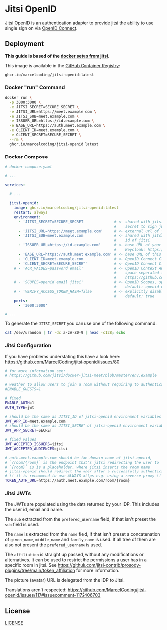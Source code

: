 # Jitsi OpenID

Jitsi OpenID is an authentication adapter to provide [jitsi](https://jitsi.org/) the ability to use single sign on
via [OpenID Connect](https://openid.net/connect/).

## Deployment

**This guide is based of the [docker setup from jitsi](https://github.com/jitsi/docker-jitsi-meet/).**

This image is available in the
[GitHub Container Registry](https://github.com/users/MarcelCoding/packages/container/package/jitsi-openid):

```
ghcr.io/marcelcoding/jitsi-openid:latest
```

### Docker "run" Command

```bash
docker run \
  -p 3000:3000 \
  -e JITSI_SECRET=SECURE_SECRET \
  -e JITSI_URL=https://meet.example.com \
  -e JITSI_SUB=meet.example.com \
  -e ISSUER_URL=https://id.example.com \
  -e BASE_URL=https://auth.meet.example.com \
  -e CLIENT_ID=meet.example.com \
  -e CLIENT_SECRET=SECURE_SECRET \
  --rm \
  ghcr.io/marcelcoding/jitsi-openid:latest
```

### Docker Compose

````yaml
# docker-compose.yaml

# ...

services:
  
  # ...

  jitsi-openid:
    image: ghcr.io/marcelcoding/jitsi-openid:latest
    restart: always
    environment:
      - 'JITSI_SECRET=SECURE_SECRET'             # <- shared with jitsi (JWT_APP_SECRET -> see .env from jitsi),
                                                 #    secret to sign jwt tokens
      - 'JITSI_URL=https://meet.example.com'     # <- external url of jitsi
      - 'JITSI_SUB=meet.example.com'             # <- shared with jitsi (JWT_APP_ID -> see .env from jitsi),
                                                 #    id of jitsi
      - 'ISSUER_URL=https://id.example.com'      # <- base URL of your OpenID Connect provider
                                                 #    Keycloak: https://id.example.com/auth/realms/<realm>
      - 'BASE_URL=https://auth.meet.example.com' # <- base URL of this application
      - 'CLIENT_ID=meet.example.com'             # <- OpenID Connect Client ID
      - 'CLIENT_SECRET=SECURE_SECRET'            # <- OpenID Connect Client secret
    # - 'ACR_VALUES=password email'              # <- OpenID Context Authentication Context Requirements,
                                                 #    space seperated list of allowed actions (OPTIONAL), see
                                                 #    https://github.com/MarcelCoding/jitsi-openid/issues/122
    # - 'SCOPES=openid email jitsi'              # <- OpenID Scopes, space seperated list of scopes (OPTIONAL),
                                                 #    default: openid email
    # - 'VERIFY_ACCESS_TOKEN_HASH=false          # <- explicitly disable access token hash verification (OPTIONAL),
                                                 #    default: true
    ports:
      - '3000:3000'

# ...
````

To generate the `JITSI_SECRET` you can use one of the following command:
```bash
cat /dev/urandom | tr -dc a-zA-Z0-9 | head -c128; echo
```

### Jitsi Configuration

If you have problems understating this have a look here: https://github.com/MarcelCoding/jitsi-openid/issues/80

````bash
# for more information see:
# https://github.com/jitsi/docker-jitsi-meet/blob/master/env.example

# weather to allow users to join a room without requiring to authenticate
#ENABLE_GUESTS=1

# fixed
ENABLE_AUTH=1
AUTH_TYPE=jwt

# should be the same as JITSI_ID of jitsi-openid environment variables
JWT_APP_ID=meet.example.com
# should be the same as JITSI_SECRET of jitsi-openid environment variables
JWT_APP_SECRET=SECRET

# fixed values
JWT_ACCEPTED_ISSUERS=jitsi
JWT_ACCEPTED_AUDIENCES=jitsi

# auth.meet.example.com should be the domain name of jitsi-openid,
# `/room/{room}` is the endpoint that's jitsi redirecting the user to
# `{room}` is is a placeholder, where jitsi inserts the room name
# jitsi-openid should redirect the user after a successfully authentication
# !! it is recommend to use ALWAYS https e.g. using a reverse proxy !!
TOKEN_AUTH_URL=https://auth.meet.example.com/room/{room}
````

### Jitsi JWTs

The JWTs are populated using the data returned by your IDP.
This includes the user id, email and name.

The `sub` extracted from the `prefered_username` field, if that isn't preset the `sub` field is used.

The `name` is extracted from the `name` field, if that isn't preset a concatenation of `given_name`, `middle_name` and `family_name` is used. If all tree of them are also not present the `prefered_username` is used.

The `affiliation` is straight up passed, without any modifications or alternatives. It can be used to restrict the permissions a user has in a specific room in jitsi. See https://github.com/jitsi-contrib/prosody-plugins/tree/main/token_affiliation for more information.

The picture (avatar) URL is delegated from the IDP to Jitsi.

Translations aren't respected: https://github.com/MarcelCoding/jitsi-openid/issues/117#issuecomment-1172406703

## License

[LICENSE](LICENSE)

